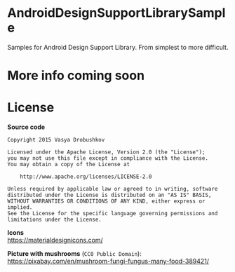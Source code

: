 # AndroidDesignSupportLibrarySample
Samples for Android Design Support Library. From simplest to more difficult.

# More info coming soon

# License
**Source code**
```
Copyright 2015 Vasya Drobushkov

Licensed under the Apache License, Version 2.0 (the "License");
you may not use this file except in compliance with the License.
You may obtain a copy of the License at

    http://www.apache.org/licenses/LICENSE-2.0

Unless required by applicable law or agreed to in writing, software
distributed under the License is distributed on an "AS IS" BASIS,
WITHOUT WARRANTIES OR CONDITIONS OF ANY KIND, either express or implied.
See the License for the specific language governing permissions and
limitations under the License.
```

**Icons**<br>
https://materialdesignicons.com/

**Picture with mushrooms** (`CC0 Public Domain`):<br>
https://pixabay.com/en/mushroom-fungi-fungus-many-food-389421/

